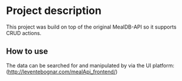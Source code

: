 # Project description

This project was build on top of the original MealDB-API so it supports CRUD actions.

## How to use

The data can be searched for and manipulated by via the UI platform: (http://leventebognar.com/mealApi_frontend/)
